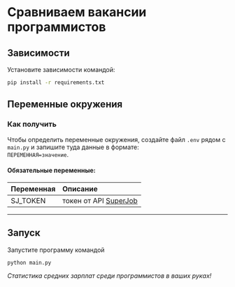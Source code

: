 # Сравниваем вакансии программистов

## Зависимости
Установите зависимости командой:  
```sh
pip install -r requirements.txt
```

## Переменные окружения
### Как получить
Чтобы определить переменные окружения, создайте файл `.env` рядом с `main.py` и запишите туда данные в формате:  
`ПЕРЕМЕННАЯ=значение`.



#### Обязательные переменные:  

| Переменная    | Описание                                                                       |
|:--------------|:-------------------------------------------------------------------------------|
| SJ_TOKEN     | токен от API [SuperJob](https://api.superjob.ru/ "получить токен от API SuperJob") |

***

## Запуск
Запустите программу командой
```sh
python main.py
```
  
*Статистика средних зарплат среди программистов в ваших руках!*
